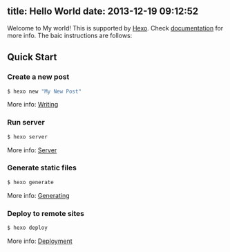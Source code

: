 title: Hello World
date: 2013-12-19 09:12:52
---
Welcome to My world! This is supported by [Hexo](http://hexo.io/). Check [documentation](http://hexo.io/docs/) for more info. The baic instructions are follows:

## Quick Start

### Create a new post

``` bash
$ hexo new "My New Post"
```

More info: [Writing](http://hexo.io/docs/writing.html)

### Run server

``` bash
$ hexo server
```

More info: [Server](http://hexo.io/docs/server.html)

### Generate static files

``` bash
$ hexo generate
```

More info: [Generating](http://hexo.io/docs/generating.html)

### Deploy to remote sites

``` bash
$ hexo deploy
```

More info: [Deployment](http://hexo.io/docs/deployment.html)
